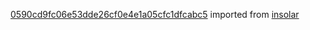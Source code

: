 [0590cd9fc06e53dde26cf0e4e1a05cfc1dfcabc5](https://github.com/insolar/insolar/commit/0590cd9fc06e53dde26cf0e4e1a05cfc1dfcabc5) imported from [insolar](https://github.com/insolar/insolar)
